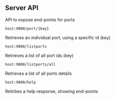 ## Server API

API to expose end-points for ports

```
host:9000/port/{key}
```
Retrieves an individual port, using a specific id (key)

```
host:9000/listports
```
Retrieves a list of all port ids (key)

```
host:9000/listports/all
```
Retrieves a list of all ports details

```
host:9000/help
```
Retirbes a help response, showing end-points

